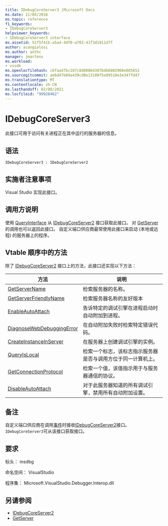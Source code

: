 ```yaml
---
title: IDebugCoreServer3 |Microsoft Docs
ms.date: 11/04/2016
ms.topic: reference
f1_keywords:
- IDebugCoreServer3
helpviewer_keywords:
- IDebugCoreServer3 interface
ms.assetid: 51f5f41b-a5a4-4df0-a703-41f3d1811d7f
author: acangialosi
ms.author: anthc
manager: jmartens
ms.workload:
- vssdk
ms.openlocfilehash: c6faa47bc107c8d00864307bdb6802908e085652
ms.sourcegitcommit: ae6d47b09a439cd0e13180f5e89510e3e347fd47
ms.translationtype: MT
ms.contentlocale: zh-CN
ms.lasthandoff: 02/08/2021
ms.locfileid: "99928462"
---
```

# <a name="idebugcoreserver3"></a>IDebugCoreServer3
此接口可用于访问有关进程正在其中运行的服务器的信息。

## <a name="syntax"></a>语法

```
IDebugCoreServer3 : IDebugCoreServer2
```

## <a name="notes-for-implementers"></a>实施者注意事项
 Visual Studio 实现此接口。

## <a name="notes-for-callers"></a>调用方说明
 使用 [QueryInterface](/cpp/atl/queryinterface) 从 [IDebugCoreServer2](../../../extensibility/debugger/reference/idebugcoreserver2.md) 接口获取此接口。 对 [GetServer](../../../extensibility/debugger/reference/idebugdefaultport2-getserver.md) 的调用也可以返回此接口。 自定义端口供应商最常使用此接口来启动 (本地或远程) 的服务器上的程序。

## <a name="methods-in-vtable-order"></a>Vtable 顺序中的方法
 除了 [IDebugCoreServer2](../../../extensibility/debugger/reference/idebugcoreserver2.md) 接口上的方法，此接口还实现以下方法：

|方法|说明|
|------------|-----------------|
|[GetServerName](../../../extensibility/debugger/reference/idebugcoreserver3-getservername.md)|检索服务器的名称。|
|[GetServerFriendlyName](../../../extensibility/debugger/reference/idebugcoreserver3-getserverfriendlyname.md)|检索服务器名称的友好版本|
|[EnableAutoAttach](../../../extensibility/debugger/reference/idebugcoreserver3-enableautoattach.md)|告诉特定的调试引擎在进程启动时自动附加到进程。|
|[DiagnoseWebDebuggingError](../../../extensibility/debugger/reference/idebugcoreserver3-diagnosewebdebuggingerror.md)|在自动附加失败时检索特定错误代码。|
|[CreateInstanceInServer](../../../extensibility/debugger/reference/idebugcoreserver3-createinstanceinserver.md)|在服务器上创建调试引擎的实例。|
|[QueryIsLocal](../../../extensibility/debugger/reference/idebugcoreserver3-queryislocal.md)|检索一个标志，该标志指示服务器是否与调用方位于同一计算机上。|
|[GetConnectionProtocol](../../../extensibility/debugger/reference/idebugcoreserver3-getconnectionprotocol.md)|检索一个值，该值指示用于与服务器通信的协议。|
|[DisableAutoAttach](../../../extensibility/debugger/reference/idebugcoreserver3-disableautoattach.md)|对于此服务器知道的所有调试引擎，禁用所有自动附加设置。|

## <a name="remarks"></a>备注
 自定义端口供应商在调用[事件](../../../extensibility/debugger/reference/idebugportevents2-event.md)时接收[IDebugCoreServer2](../../../extensibility/debugger/reference/idebugcoreserver2.md)接口。 `IDebugCoreServer3`可从该接口获取接口。

## <a name="requirements"></a>要求
 标头： msdbg

 命名空间： VisualStudio

 程序集： Microsoft.VisualStudio.Debugger.Interop.dll

## <a name="see-also"></a>另请参阅
- [IDebugCoreServer2](../../../extensibility/debugger/reference/idebugcoreserver2.md)
- [GetServer](../../../extensibility/debugger/reference/idebugdefaultport2-getserver.md)
